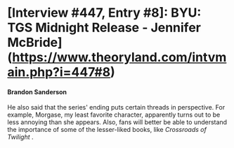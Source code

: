 # [Interview #447, Entry #8]: BYU: TGS Midnight Release - Jennifer McBride](https://www.theoryland.com/intvmain.php?i=447#8)

#### Brandon Sanderson

He also said that the series' ending puts certain threads in perspective. For example, Morgase, my least favorite character, apparently turns out to be less annoying than she appears. Also, fans will better be able to understand the importance of some of the lesser-liked books, like
*Crossroads of Twilight*
.

